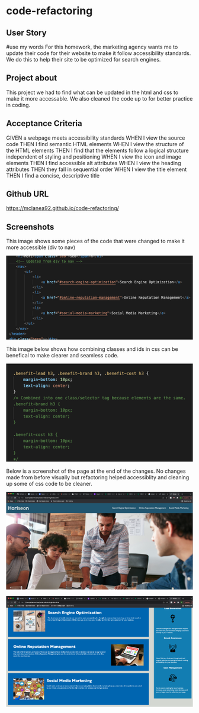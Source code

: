 # code-refactoring


## User Story ##
#use my words
For this homework, the marketing agency wants me to update their code for their website to make it follow accessibility standards.  We do this to help their site to be optimized for search engines.

## Project about ##
This project we had to find what can be updated in the html and css to make it more accessable.  We also cleaned the code up to for better practice in coding.

## Acceptance Criteria ##

GIVEN a webpage meets accessibility standards
WHEN I view the source code
THEN I find semantic HTML elements
WHEN I view the structure of the HTML elements 
THEN I find that the elements follow a logical structure independent of styling and positioning
WHEN I view the icon and image elements
THEN I find accessible alt attributes
WHEN I view the heading attributes
THEN they fall in sequential order
WHEN I view the title element
THEN I find a concise, descriptive title


## Github URL ##
https://mclanea92.github.io/code-refactoring/

## Screenshots
This image shows some pieces of the code that were changed to make it more accessible (div to nav)

![Shows where the nav should be placed for those list items](./assets/images/code.png)



This image below shows how combining classes and ids in css can be benefical to make clearer and seamless code.

![Shows what can be combined to do specifc css designs within the html](./assets/images/css.png)


Below is a screenshot of the page at the end of the changes.  No changes made from before visually but refactoring helped accessiblity and cleaning up some of css code to be cleaner.

![screenshot of the top of the updated page from refactoring](./assets/images/landing-page.png)

![screenshot of the bottom of the updated page from refactoring](./assets/images/bottom.png)

